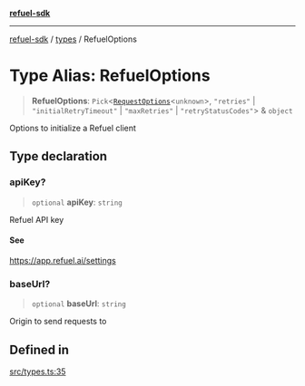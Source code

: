 [**refuel-sdk**](../../README.md)

***

[refuel-sdk](../../modules.md) / [types](../README.md) / RefuelOptions

# Type Alias: RefuelOptions

> **RefuelOptions**: `Pick`\<[`RequestOptions`](../interfaces/RequestOptions.md)\<`unknown`\>, `"retries"` \| `"initialRetryTimeout"` \| `"maxRetries"` \| `"retryStatusCodes"`\> & `object`

Options to initialize a Refuel client

## Type declaration

### apiKey?

> `optional` **apiKey**: `string`

Refuel API key

#### See

https://app.refuel.ai/settings

### baseUrl?

> `optional` **baseUrl**: `string`

Origin to send requests to

## Defined in

[src/types.ts:35](https://github.com/refuel-ai/refuel-sdk/blob/7a0f1a61ebc96b440ae457740bef10a1f55424fa/src/types.ts#L35)

